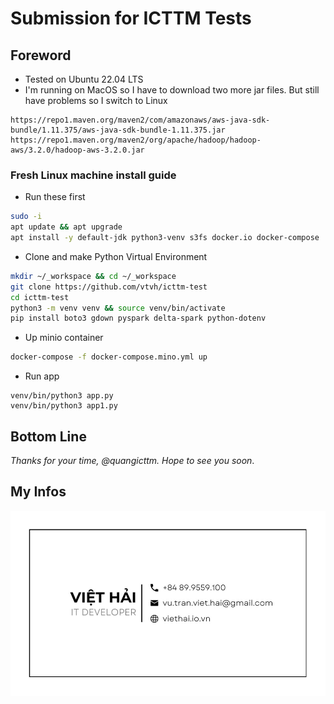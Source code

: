 Submission for ICTTM Tests
==========================
## Foreword
- Tested on Ubuntu 22.04 LTS
- I'm running on MacOS so I have to download two more jar files.
But still have problems so I switch to Linux
```
https://repo1.maven.org/maven2/com/amazonaws/aws-java-sdk-bundle/1.11.375/aws-java-sdk-bundle-1.11.375.jar
https://repo1.maven.org/maven2/org/apache/hadoop/hadoop-aws/3.2.0/hadoop-aws-3.2.0.jar
```
### Fresh Linux machine install guide
- Run these first
```sh
sudo -i
apt update && apt upgrade
apt install -y default-jdk python3-venv s3fs docker.io docker-compose
```
- Clone and make Python Virtual Environment
```sh
mkdir ~/_workspace && cd ~/_workspace
git clone https://github.com/vtvh/icttm-test
cd icttm-test
python3 -m venv venv && source venv/bin/activate
pip install boto3 gdown pyspark delta-spark python-dotenv
```
- Up minio container
```sh
docker-compose -f docker-compose.mino.yml up
```
- Run app
```
venv/bin/python3 app.py
venv/bin/python3 app1.py
```

## Bottom Line
*Thanks for your time, @quangicttm. Hope to see you soon*.

## My Infos
![name card](namecard.jpg)
